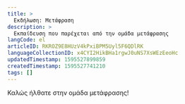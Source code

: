 ```yaml
---
title: >
  Εκδήλωση: Μετάφραση
description: >
  Εκπαίδευση που παρέχεται από την ομάδα μετάφρασης
langCode: el
articleID: RKROZ9E8HUzV4kPxiBPM5Uyl5F6QDlRK
languageCollectionID: x4CYI2HikBHa1rgwJ0uNS7XsWEzEeoHc
updatedTimestamp: 1595527899859
createdTimestamp: 1595527741210
tags: []
---
```


Καλώς ήλθατε στην ομάδα μετάφρασης!